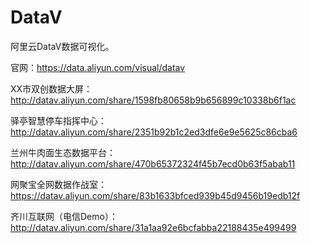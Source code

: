 # DataV
阿里云DataV数据可视化。

官网：https://data.aliyun.com/visual/datav

XX市双创数据大屏：http://datav.aliyun.com/share/1598fb80658b9b656899c10338b6f1ac

驿亭智慧停车指挥中心：http://datav.aliyun.com/share/2351b92b1c2ed3dfe6e9e5625c86cba6

兰州牛肉面生态数据平台：http://datav.aliyun.com/share/470b65372324f45b7ecd0b63f5abab11

网聚宝全网数据作战室：https://datav.aliyun.com/share/83b1633bfced939b45d9456b19edb12f

齐川互联网（电信Demo）：http://datav.aliyun.com/share/31a1aa92e6bcfabba22188435e499499

